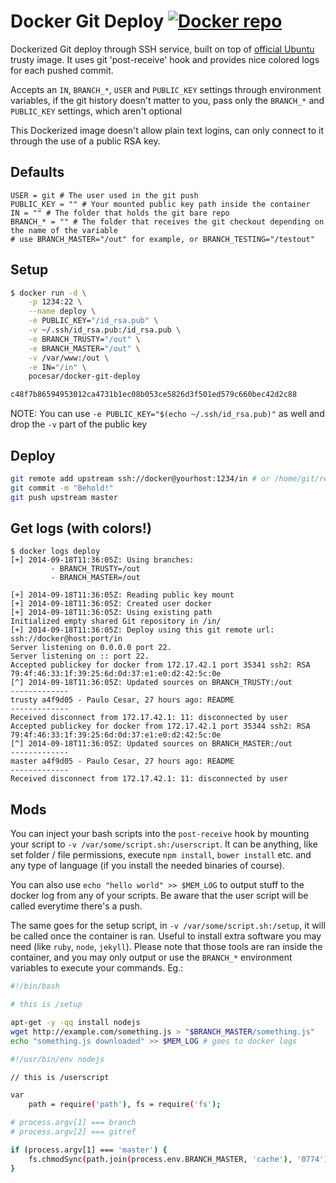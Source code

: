 Docker Git Deploy [![Docker repo](http://img.shields.io/badge/docker-repo-blue.svg)](https://registry.hub.docker.com/u/pocesar/docker-git-deploy/)
================

Dockerized Git deploy through SSH service, built on top of [official Ubuntu](https://registry.hub.docker.com/_/ubuntu/) trusty image. It uses git 'post-receive' hook and provides nice colored logs for each pushed commit.

Accepts an `IN`, `BRANCH_*`, `USER` and `PUBLIC_KEY` settings through environment variables, if the git history doesn't matter to you, pass only the `BRANCH_*` and `PUBLIC_KEY` settings, which aren't optional

This Dockerized image doesn't allow plain text logins, can only connect to it through the use of a public RSA key.

## Defaults

```
USER = git # The user used in the git push
PUBLIC_KEY = "" # Your mounted public key path inside the container
IN = "" # The folder that holds the git bare repo
BRANCH_* = "" # The folder that receives the git checkout depending on the name of the variable
# use BRANCH_MASTER="/out" for example, or BRANCH_TESTING="/testout"
```

## Setup

```bash
$ docker run -d \
    -p 1234:22 \
    --name deploy \
    -e PUBLIC_KEY="/id_rsa.pub" \
    -v ~/.ssh/id_rsa.pub:/id_rsa.pub \
    -e BRANCH_TRUSTY="/out" \
    -e BRANCH_MASTER="/out" \
    -v /var/www:/out \
    -e IN="/in" \
    pocesar/docker-git-deploy

c48f7b86594953012ca4731b1ec08b053ce5826d3f501ed579c660bec42d2c88
```

NOTE: You can use `-e PUBLIC_KEY="$(echo ~/.ssh/id_rsa.pub)"` as well and drop the `-v` part of the public key

## Deploy

```bash
git remote add upstream ssh://docker@yourhost:1234/in # or /home/git/repo.git by default
git commit -m "Behold!"
git push upstream master
```

## Get logs (with colors!)

```
$ docker logs deploy
[+] 2014-09-18T11:36:05Z: Using branches:
         - BRANCH_TRUSTY=/out
         - BRANCH_MASTER=/out

[+] 2014-09-18T11:36:05Z: Reading public key mount
[+] 2014-09-18T11:36:05Z: Created user docker
[+] 2014-09-18T11:36:05Z: Using existing path
Initialized empty shared Git repository in /in/
[+] 2014-09-18T11:36:05Z: Deploy using this git remote url: ssh://docker@host:port/in
Server listening on 0.0.0.0 port 22.
Server listening on :: port 22.
Accepted publickey for docker from 172.17.42.1 port 35341 ssh2: RSA 79:4f:46:33:1f:39:25:6d:0d:37:e1:e0:d2:42:5c:0e
[^] 2014-09-18T11:36:05Z: Updated sources on BRANCH_TRUSTY:/out
-------------
trusty a4f9d05 - Paulo Cesar, 27 hours ago: README
-------------
Received disconnect from 172.17.42.1: 11: disconnected by user
Accepted publickey for docker from 172.17.42.1 port 35344 ssh2: RSA 79:4f:46:33:1f:39:25:6d:0d:37:e1:e0:d2:42:5c:0e
[^] 2014-09-18T11:36:05Z: Updated sources on BRANCH_MASTER:/out
-------------
master a4f9d05 - Paulo Cesar, 27 hours ago: README
-------------
Received disconnect from 172.17.42.1: 11: disconnected by user
```

## Mods

You can inject your bash scripts into the `post-receive` hook by mounting your script to `-v /var/some/script.sh:/userscript`. It can be anything, like set folder / file permissions, execute `npm install`, `bower install` etc. and any type of language (if you install the needed binaries of course).

You can also use `echo "hello world" >> $MEM_LOG` to output stuff to the docker log from any of your scripts. Be aware that the user script will be called everytime there's a push.

The same goes for the setup script, in `-v /var/some/script.sh:/setup`, it will be called once the container is ran. Useful to install extra software you may need (like `ruby`, `node`, `jekyll`). Please note that those tools are ran inside the container, and you may only output or use the `BRANCH_*` environment variables to execute your commands. Eg.:

```bash
#!/bin/bash

# this is /setup

apt-get -y -qq install nodejs
wget http://example.com/something.js > "$BRANCH_MASTER/something.js"
echo "something.js downloaded" >> $MEM_LOG # goes to docker logs
```

```bash
#!/usr/bin/env nodejs

// this is /userscript

var
    path = require('path'), fs = require('fs');

# process.argv[1] === branch
# process.argv[2] === gitref

if (process.argv[1] === 'master') {
    fs.chmodSync(path.join(process.env.BRANCH_MASTER, 'cache'), '0774');
}
```